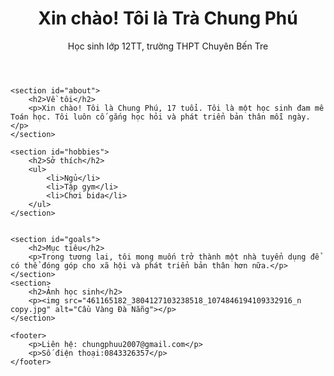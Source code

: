 <html lang="vi">
<head>
    <meta charset="UTF-8">
    <meta name="viewport" content="width=device-width, initial-scale=1.0">
    <title>Giới thiệu cá nhân</title>
    <link rel="stylesheet" href="hello.css">
</head>
<body>
    <header>
        <h1>Xin chào! Tôi là Trà Chung Phú</h1>
        <p>Học sinh lớp 12TT, trường THPT Chuyên Bến Tre</p>
    </header>

    <section id="about">
        <h2>Về tôi</h2>
        <p>Xin chào! Tôi là Chung Phú, 17 tuổi. Tôi là một học sinh đam mê Toán học. Tôi luôn cố gắng học hỏi và phát triển bản thân mỗi ngày.</p>
    </section>

    <section id="hobbies">
        <h2>Sở thích</h2>
        <ul>
            <li>Ngủ</li>
            <li>Tập gym</li>
            <li>Chơi bida</li>
        </ul>
    </section>


    <section id="goals">
        <h2>Mục tiêu</h2>
        <p>Trong tương lai, tôi mong muốn trở thành một nhà tuyển dụng để có thể đóng góp cho xã hội và phát triển bản thân hơn nữa.</p>
    </section>
    <section>
        <h2>Ảnh học sinh</h2>
        <p><img src="461165182_3804127103238518_1074846194109332916_n copy.jpg" alt="Cầu Vàng Đà Nẵng"></p>
    </section>

    <footer>
        <p>Liên hệ: chungphuu2007@gmail.com</p>
        <p>Số điện thoại:0843326357</p>
    </footer>
</body>
</html>

